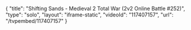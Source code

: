 {
    "title": "Shifting Sands - Medieval 2 Total War (2v2 Online Battle #252)",
    "type": "solo",
    "layout": "iframe-static",
    "videoId": "117407157",
    "url": "\/tvpembed\/117407157"
}